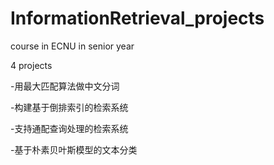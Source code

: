 # InformationRetrieval_projects

course in ECNU in senior year

4 projects

-用最大匹配算法做中文分词

-构建基于倒排索引的检索系统

-支持通配查询处理的检索系统

-基于朴素贝叶斯模型的文本分类
